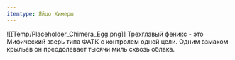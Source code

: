 ```yaml
---
itemtype: Яйцо Химеры
---
```

![[Temp/Placeholder_Chimera_Egg.png]]
Трехглавый феникс - это Мифический зверь типа ФАТК с контролем одной цели. Одним взмахом крыльев он преодолевает тысячи миль сквозь облака.
